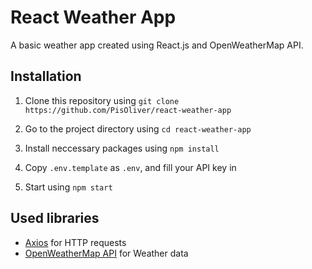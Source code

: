 # React Weather App

A basic weather app created using React.js and OpenWeatherMap API.

## Installation

1. Clone this repository using `git clone https://github.com/PisOliver/react-weather-app`

2. Go to the project directory using `cd react-weather-app`

3. Install neccessary packages using `npm install`

4. Copy `.env.template` as `.env`, and fill your API key in

5. Start using `npm start`

## Used libraries

- [Axios](https://github.com/axios/axios) for HTTP requests
- [OpenWeatherMap API](https://openweathermap.org/api) for Weather data